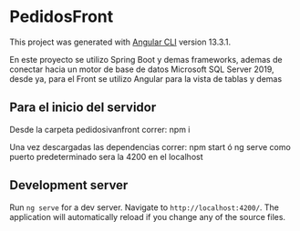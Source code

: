 # PedidosFront

This project was generated with [Angular CLI](https://github.com/angular/angular-cli) version 13.3.1.

En este proyecto se utilizo Spring Boot y demas frameworks, ademas de conectar hacia un motor de base de datos Microsoft SQL Server 2019, desde ya, para el Front se utilizo Angular para la vista de tablas y demas


## Para el inicio del servidor

Desde la carpeta pedidosivanfront correr: npm i 

Una vez descargadas las dependencias correr: npm start ó ng serve
como puerto predeterminado sera la 4200 en el localhost


## Development server

Run `ng serve` for a dev server. Navigate to `http://localhost:4200/`. The application will automatically reload if you change any of the source files.
